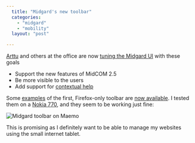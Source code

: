 ```yaml
---
  title: "Midgard's new toolbar"
  categories: 
    - "midgard"
    - "mobility"
  layout: "post"

---
```

[Arttu][1] and others at the office are now [tuning the Midgard UI][2] with these goals

* Support the new features of MidCOM 2.5
* Be more visible to the users
* Add support for [contextual help][3]

Some [examples][5] of the first, Firefox-only toolbar are [now available][4]. I tested them on a [Nokia 770][6], and they seem to be working just fine:

![Midgard toolbar on Maemo](http://bergie.iki.fi/midcom-serveattachmentguid-d25e0159d59b4502af9bd257f433e91a/midcom-toolbar-770.jpg)

This is promising as I definitely want to be able to manage my websites using the small internet tablet.

[1]: http://www.kaktus.cc/
[2]: http://www.midgard-project.org/discussion/developer-forum/midcom-2-5-ui-tuning/
[3]: http://permalink.gmane.org/gmane.comp.web.midgard.devel/6607
[4]: http://www.kaktus.cc/weblog/midcom-toolbar.html
[5]: http://www.kaktus.cc/?toolbar
[6]: http://bergie.iki.fi/blog/first-day-with-nokia-770.html